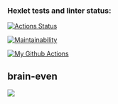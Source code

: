 ### Hexlet tests and linter status:
[![Actions Status](https://github.com/ignatiy-f/frontend-project-lvl1/workflows/hexlet-check/badge.svg)](https://github.com/ignatiy-f/frontend-project-lvl1/actions)

[![Maintainability](https://api.codeclimate.com/v1/badges/a99a88d28ad37a79dbf6/maintainability)](https://codeclimate.com/github/codeclimate/codeclimate/maintainability)

[![My Github Actions](https://github.com/ignatiy-f/frontend-project-lvl1/workflows/my-github-actions/badge.svg)](https://github.com/ignatiy-f/frontend-project-lvl1/actions/workflows/my-github-actions.yml)
## brain-even
<a href="https://asciinema.org/a/TGPzAA3M4K2xl5apK4uhBszjQ" target="_blank"><img src="https://asciinema.org/a/TGPzAA3M4K2xl5apK4uhBszjQ.svg" /></a>
